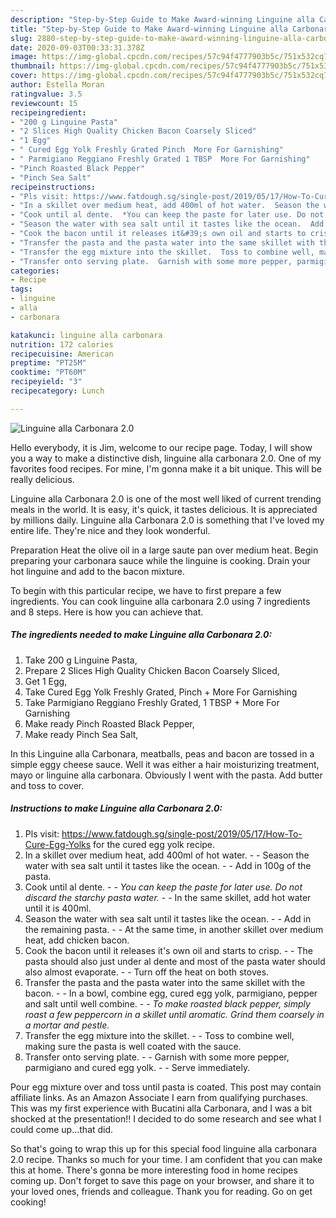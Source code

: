 ```yaml
---
description: "Step-by-Step Guide to Make Award-winning Linguine alla Carbonara 2.0"
title: "Step-by-Step Guide to Make Award-winning Linguine alla Carbonara 2.0"
slug: 2880-step-by-step-guide-to-make-award-winning-linguine-alla-carbonara-20
date: 2020-09-03T00:33:31.378Z
image: https://img-global.cpcdn.com/recipes/57c94f4777903b5c/751x532cq70/linguine-alla-carbonara-20-recipe-main-photo.jpg
thumbnail: https://img-global.cpcdn.com/recipes/57c94f4777903b5c/751x532cq70/linguine-alla-carbonara-20-recipe-main-photo.jpg
cover: https://img-global.cpcdn.com/recipes/57c94f4777903b5c/751x532cq70/linguine-alla-carbonara-20-recipe-main-photo.jpg
author: Estella Moran
ratingvalue: 3.5
reviewcount: 15
recipeingredient:
- "200 g Linguine Pasta"
- "2 Slices High Quality Chicken Bacon Coarsely Sliced"
- "1 Egg"
- " Cured Egg Yolk Freshly Grated Pinch  More For Garnishing"
- " Parmigiano Reggiano Freshly Grated 1 TBSP  More For Garnishing"
- "Pinch Roasted Black Pepper"
- "Pinch Sea Salt"
recipeinstructions:
- "Pls visit: https://www.fatdough.sg/single-post/2019/05/17/How-To-Cure-Egg-Yolks for the cured egg yolk recipe."
- "In a skillet over medium heat, add 400ml of hot water.  Season the water with sea salt until it tastes like the ocean.  Add in 100g of the pasta."
- "Cook until al dente.  *You can keep the paste for later use. Do not discard the starchy pasta water.*  In the same skillet, add hot water until it is 400ml."
- "Season the water with sea salt until it tastes like the ocean.  Add in the remaining pasta.  At the same time, in another skillet over medium heat, add chicken bacon."
- "Cook the bacon until it releases it&#39;s own oil and starts to crisp.  The pasta should also just under al dente and most of the pasta water should also almost evaporate.  Turn off the heat on both stoves."
- "Transfer the pasta and the pasta water into the same skillet with the bacon.  In a bowl, combine egg, cured egg yolk, parmigiano, pepper and salt until well combine.  *To make roasted black pepper, simply roast a few peppercorn in a skillet until aromatic. Grind them coarsely in a mortar and pestle.*"
- "Transfer the egg mixture into the skillet.  Toss to combine well, making sure the pasta is well coated with the sauce."
- "Transfer onto serving plate.  Garnish with some more pepper, parmigiano and cured egg yolk.  Serve immediately."
categories:
- Recipe
tags:
- linguine
- alla
- carbonara

katakunci: linguine alla carbonara 
nutrition: 172 calories
recipecuisine: American
preptime: "PT25M"
cooktime: "PT60M"
recipeyield: "3"
recipecategory: Lunch

---
```



![Linguine alla Carbonara 2.0](https://img-global.cpcdn.com/recipes/57c94f4777903b5c/751x532cq70/linguine-alla-carbonara-20-recipe-main-photo.jpg)

Hello everybody, it is Jim, welcome to our recipe page. Today, I will show you a way to make a distinctive dish, linguine alla carbonara 2.0. One of my favorites food recipes. For mine, I'm gonna make it a bit unique. This will be really delicious.

Linguine alla Carbonara 2.0 is one of the most well liked of current trending meals in the world. It is easy, it's quick, it tastes delicious. It is appreciated by millions daily. Linguine alla Carbonara 2.0 is something that I've loved my entire life. They're nice and they look wonderful.

Preparation Heat the olive oil in a large saute pan over medium heat. Begin preparing your carbonara sauce while the linguine is cooking. Drain your hot linguine and add to the bacon mixture.


To begin with this particular recipe, we have to first prepare a few ingredients. You can cook linguine alla carbonara 2.0 using 7 ingredients and 8 steps. Here is how you can achieve that.

<!--inarticleads1-->

##### The ingredients needed to make Linguine alla Carbonara 2.0:

1. Take 200 g Linguine Pasta,
1. Prepare 2 Slices High Quality Chicken Bacon Coarsely Sliced,
1. Get 1 Egg,
1. Take  Cured Egg Yolk Freshly Grated, Pinch + More For Garnishing
1. Take  Parmigiano Reggiano Freshly Grated, 1 TBSP + More For Garnishing
1. Make ready Pinch Roasted Black Pepper,
1. Make ready Pinch Sea Salt,


In this Linguine alla Carbonara, meatballs, peas and bacon are tossed in a simple eggy cheese sauce. Well it was either a hair moisturizing treatment, mayo or linguine alla carbonara. Obviously I went with the pasta. Add butter and toss to cover. 

<!--inarticleads2-->

##### Instructions to make Linguine alla Carbonara 2.0:

1. Pls visit: https://www.fatdough.sg/single-post/2019/05/17/How-To-Cure-Egg-Yolks for the cured egg yolk recipe.
1. In a skillet over medium heat, add 400ml of hot water. -  - Season the water with sea salt until it tastes like the ocean. -  - Add in 100g of the pasta.
1. Cook until al dente. -  - *You can keep the paste for later use. Do not discard the starchy pasta water.* -  - In the same skillet, add hot water until it is 400ml.
1. Season the water with sea salt until it tastes like the ocean. -  - Add in the remaining pasta. -  - At the same time, in another skillet over medium heat, add chicken bacon.
1. Cook the bacon until it releases it&#39;s own oil and starts to crisp. -  - The pasta should also just under al dente and most of the pasta water should also almost evaporate. -  - Turn off the heat on both stoves.
1. Transfer the pasta and the pasta water into the same skillet with the bacon. -  - In a bowl, combine egg, cured egg yolk, parmigiano, pepper and salt until well combine. -  - *To make roasted black pepper, simply roast a few peppercorn in a skillet until aromatic. Grind them coarsely in a mortar and pestle.*
1. Transfer the egg mixture into the skillet. -  - Toss to combine well, making sure the pasta is well coated with the sauce.
1. Transfer onto serving plate. -  - Garnish with some more pepper, parmigiano and cured egg yolk. -  - Serve immediately.


Pour egg mixture over and toss until pasta is coated. This post may contain affiliate links. As an Amazon Associate I earn from qualifying purchases. This was my first experience with Bucatini alla Carbonara, and I was a bit shocked at the presentation!! I decided to do some research and see what I could come up…that did. 

So that's going to wrap this up for this special food linguine alla carbonara 2.0 recipe. Thanks so much for your time. I am confident that you can make this at home. There's gonna be more interesting food in home recipes coming up. Don't forget to save this page on your browser, and share it to your loved ones, friends and colleague. Thank you for reading. Go on get cooking!
